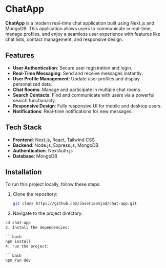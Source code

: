 # ChatApp

**ChatApp** is a modern real-time chat application built using Next.js and MongoDB. This application allows users to communicate in real-time, manage profiles, and enjoy a seamless user experience with features like chat lists, contact management, and responsive design.

## Features

- **User Authentication**: Secure user registration and login.
- **Real-Time Messaging**: Send and receive messages instantly.
- **User Profile Management**: Update user profiles and display personalized data.
- **Chat Rooms**: Manage and participate in multiple chat rooms.
- **Search Contacts**: Find and communicate with users via a powerful search functionality.
- **Responsive Design**: Fully responsive UI for mobile and desktop users.
- **Notifications**: Real-time notifications for new messages.

## Tech Stack

- **Frontend**: Next.js, React, Tailwind CSS
- **Backend**: Node.js, Express.js, MongoDB
- **Authentication**: NextAuth.js
- **Database**: MongoDB

## Installation

To run this project locally, follow these steps:

1. Clone the repository:

   ```bash
   git clone https://github.com/Javeriaamjad/chat-app.git

2. Navigate to the project directory:
```bash
cd chat-app
3. Install the dependencies:

```bash
npm install
4. run the project:

```bash
npm run dev
